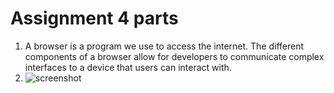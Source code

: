 # Assignment 4 parts
1. A browser is a program we use to access the internet. The different components of a browser allow for developers to communicate complex interfaces to a device that users can interact with.  
2. ![screenshot](.images/assignment4screenshot.png)

